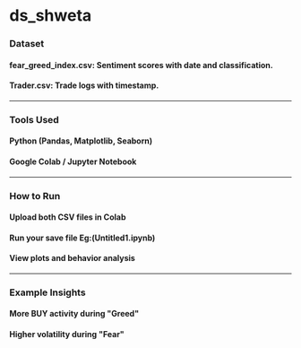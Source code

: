 # ds_shweta
<h3>Dataset</h3>
<h4>fear_greed_index.csv: Sentiment scores with date and classification.</h4>
<h4>Trader.csv: Trade logs with timestamp.</h4>
<hr>
<h3>Tools Used</h3>
<h4>Python (Pandas, Matplotlib, Seaborn)</h4>
<h4>Google Colab / Jupyter Notebook</h4>
<hr>
<h3>How to Run</h3>
<h4>Upload both CSV files in Colab</h4>
<h4>Run your save file Eg:(Untitled1.ipynb)</h4>
<h4>View plots and behavior analysis</h4>
<hr>
<h3>Example Insights</h3>
<h4>More BUY activity during "Greed"</h4>
<h4>Higher volatility during "Fear"</h4>
